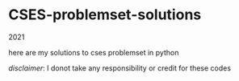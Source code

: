 # CSES-problemset-solutions
2021

here are my solutions to cses problemset in python

*disclaimer*:
I donot take any responsibility or credit for these codes
